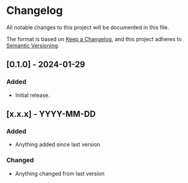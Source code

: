 # Changelog

All notable changes to this project will be documented in this file.

The format is based on [Keep a Changelog](https://keepachangelog.com/en/1.0.0/),
and this project adheres to [Semantic Versioning](https://semver.org/spec/v2.0.0.html).

[comment]: # (Template for updates)
## [0.1.0] - 2024-01-29
### Added
- Initial release.

## [x.x.x] - YYYY-MM-DD
### Added
- Anything added since last version
### Changed
- Anything changed from last version